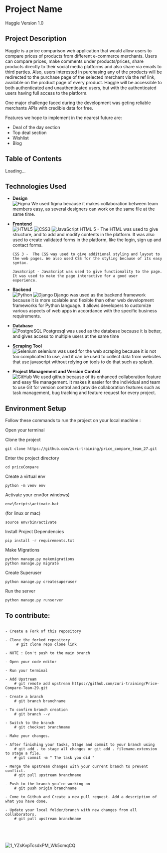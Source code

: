 
# Project Name
 Haggle Version 1.0 

## Project Description
 Haggle is a price comparison web application that would allow users to compare prices of products from different e-commerce merchants. Users can compare prices, make comments under products/prices, share products directly to their social media platforms and also share via emails to third parties. Also, users interested in purchasing any of the products will be redirected to the purchase page of the selected merchant via the ref link, available on the product page of every product. Haggle will be accessible to both authenticated and unauthenticated users, but with the authenticated users having full access to the platform.

One major challenge faced during the development was geting reliable merchants APIs with credible data for free.

Features we hope to implement in the nearest future are:
 - Deal of the day section
 - Top deal section
 - Wishlist
 - Blog

## Table of Contents
   Loading...

## Technologies Used
* __Design__<br/>
        ![Figma](https://img.shields.io/badge/figma-%23F24E1E.svg?style=for-the-badge&logo=figma&logoColor=white)
        We used figma because it makes collaboration between team members easy, as several designers can work on the same file at the same time.

* __Frontend__<br/>
      ![HTML5](https://img.shields.io/badge/html5-%23E34F26.svg?style=for-the-badge&logo=html5&logoColor=white)
      ![CSS3](https://img.shields.io/badge/css3-%231572B6.svg?style=for-the-badge&logo=css3&logoColor=white)
      ![JavaScript](https://img.shields.io/badge/javascript-%23323330.svg?style=for-the-badge&logo=javascript&logoColor=%23F7DF1E)
      HTML 5 - The HTML was used to give structure, and to add and modify contents in the platform. It was also used to create validated forms in the platform, like the login, sign up and contact forms. 

      CSS 3 -  The CSS was used to give additional styling and layout to the web pages. We also used CSS for the styling because of its easy syntax.

      JavaScript - JavaScript was used to give functionality to the page. It was used to make the page interactive for a good user experience.


* __Backend__<br/>
        ![Python](https://img.shields.io/badge/python-3670A0?style=for-the-badge&logo=python&logoColor=ffdd54)
        ![Django](https://img.shields.io/badge/django-%23092E20.svg?style=for-the-badge&logo=django&logoColor=white)
        Django was used as the backend framework because it is more scalable and flexible than other web development frameworks for Python language. It allows developers to customize various aspects of web apps in accordance with the specific business requirements.

* __Database__<br/>
        ![PostgreSQL](https://img.shields.io/badge/POSTGRE-SQL-brightgreen)
        Postgresql was used as the database because it is better, and gives access to multiple users at the same time

* __Scraping Tool__<br/>
        ![Selenium](https://img.shields.io/badge/selenium-%23121011.svg?style=for-the-badge&logo=selenium&logoColor=white)
        selenium was used for the web scraping because it is not too complicated to use, and it can be used to collect data from websites that use javascript without relying on tools to do that such as splash.


* __Project Management and Version Control__<br/>
        ![GitHub](https://img.shields.io/badge/github-%23121011.svg?style=for-the-badge&logo=github&logoColor=white)
        We used github because of its enhanced collaboration feature and easy file management. It makes it easier for the individual and team to use Git for version control and provide collaboration features such as task management, bug tracking and feature request for every project.



## Environment Setup

Follow these commands to run the project on your local machine :

Open your terminal

Clone the project 
```
git clone https://github.com/zuri-training/price_compare_team_27.git 
```

Enter the project directory 

```
cd priceCompare
```

Create a virtual env

```
python -m venv env 
```

Activate your env(for windows)

```
env\Scripts\activate.bat	 
```
(for linux or mac)

```
source env/bin/activate 
``` 

Install Project Dependencies

```
pip install -r requirements.txt
```

Make Migrations

```
python manage.py makemigrations
python manage.py migrate
```

Create Superuser

```
python manage.py createsuperuser
```

Run the server

```
python manage.py runserver
```

## To contribute:

```

- Create a Fork of this repository

- Clone the forked repository
     # git clone repo clone link

- NOTE : Don't push to the main branch

- Open your code editor

- Run your terminal

- Add Upstream
    # git remote add upstream https://github.com/zuri-training/Price-Compare-Team-29.git

- Create a branch
    # git branch branchname

- To confirm branch creation
    # git branch --v

- Switch to the branch
    # git checkout branchname

- Make your changes.

- After finishing your tasks, Stage and commit to your branch using
    # git add . to stage all changes or git add . filename.extension to stage a file.
    # git commit -m " The task you did "

- Merge the upstream changes with your current branch to prevent conflict. 
    # git pull upstream branchname

- Push to the branch you’re working on
    # git push origin branchname
    
- Come to Github and Create a new pull request. Add a description of what you have done.

- Update your local folder/branch with new changes from all collaborators. 
    # git pull upstream branchname





```
![1_YZsKvpTcsdxPM_Wk5cmqCQ](https://user-images.githubusercontent.com/68462223/181199113-5bbc9b79-41d1-44a8-975a-4ce1d5519288.png)

